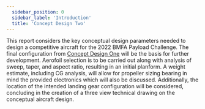 ```yaml
---
  sidebar_position: 0
  sidebar_label: 'Introduction'
  title: 'Concept Design Two'
---
```


This report considers the key conceptual design parameters needed to design a competitive aircraft for the 2022 BMFA Payload Challenge. The final configuration from [Concept Design One](/docs/Concept1/Introduction) will be the basis for further development. Aerofoil selection is to be carried out along with analysis of sweep, taper, and aspect ratio, resulting in an initial planform. A weight estimate, including CG analysis, will allow for propeller sizing bearing in mind the provided electronics which will also be discussed. Additionally, the location of the intended landing gear configuration will be considered, concluding in the creation of a three view technical drawing on the conceptual aircraft design.